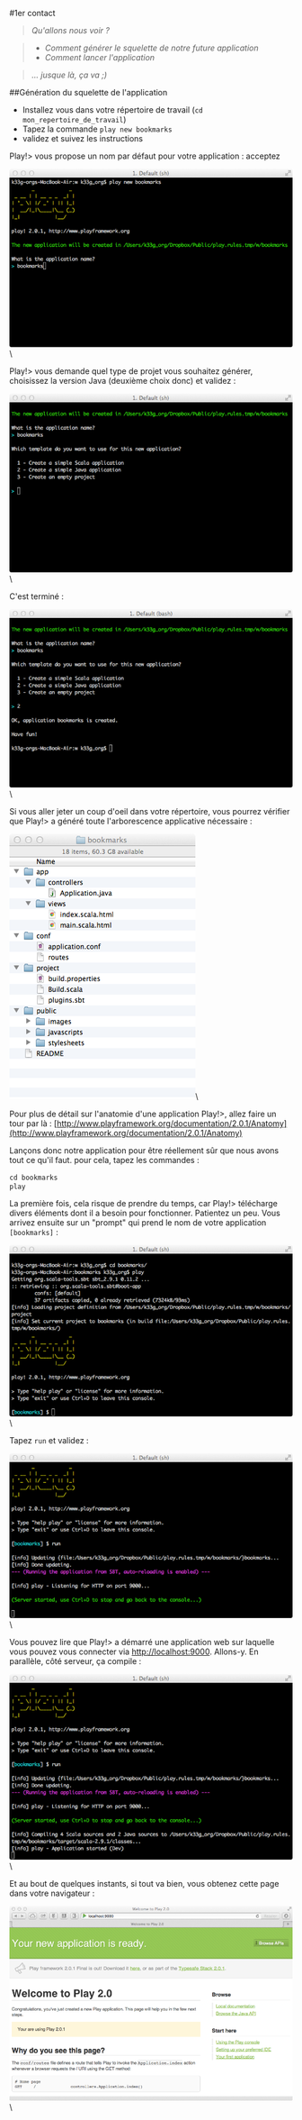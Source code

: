 #1er contact

>*Qu'allons nous voir ?*
	
>	- *Comment générer le squelette de notre future application*
>	- *Comment lancer l'application*
		
>*... jusque là, ça va ;)*

##Génération du squelette de l'application

- Installez vous dans votre répertoire de travail (`cd mon_repertoire_de_travail`)
- Tapez la commande `play new bookmarks`
- validez et suivez les instructions

Play!> vous propose un nom par défaut pour votre application : acceptez

![](rsrc/02-firstapp-001.png)\

Play!> vous demande quel type de projet vous souhaitez générer, choisissez la version Java (deuxième choix donc) et validez :

![](rsrc/02-firstapp-002.png)\

C'est terminé :

![](rsrc/02-firstapp-003.png)\

Si vous aller jeter un coup d'oeil dans votre répertoire, vous pourrez vérifier que Play!> a généré toute l'arborescence applicative nécessaire :

![](rsrc/02-firstapp-004.png)\

Pour plus de détail sur l'anatomie d'une application Play!>, allez faire un tour par là : [http://www.playframework.org/documentation/2.0.1/Anatomy](http://www.playframework.org/documentation/2.0.1/Anatomy)

Lançons donc notre application pour être réellement sûr que nous avons tout ce qu'il faut. pour cela, tapez  les commandes :

	cd bookmarks
	play

La première fois, cela risque de prendre du temps, car Play!> télécharge divers éléments dont il a besoin pour fonctionner. Patientez un peu. Vous arrivez ensuite sur un "prompt" qui prend le nom de votre application `[bookmarks]` :

![](rsrc/02-firstapp-005.png)\

Tapez `run` et validez :

![](rsrc/02-firstapp-006.png)\

Vous pouvez lire que Play!> a démarré une application web sur laquelle vous pouvez vous connecter via [http://localhost:9000](http://localhost:9000). Allons-y.
En parallèle, côté serveur, ça compile :

![](rsrc/02-firstapp-007.png)\

Et au bout de quelques instants, si tout va bien, vous obtenez cette page dans votre navigateur :

![](rsrc/02-firstapp-008.png)\


